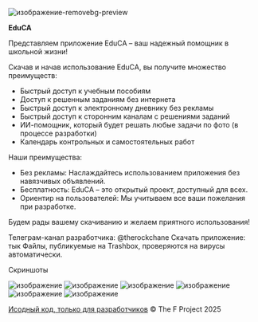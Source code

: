 


![изображение-removebg-preview](https://github.com/user-attachments/assets/4d25ad79-60bc-441a-a7e2-9cc496aedecd)



**EduCA**

Представляем приложение EduCA – ваш надежный помощник в школьной жизни!

Скачав и начав использование EduCA, вы получите множество преимуществ:

- Быстрый доступ к учебным пособиям
- Доступ к решенным заданиям без интернета
- Быстрый доступ к электронному дневнику без рекламы
- Быстрый доступ к сторонним каналам с решениями заданий
- ИИ-помощник, который будет решать любые задачи по фото (в процессе разработки)
- Календарь контрольных и самостоятельных работ

Наши преимущества:

- Без рекламы: Наслаждайтесь использованием приложения без навязчивых объявлений.
- Бесплатность: EduCA – это открытый проект, доступный для всех.
- Ориентир на пользователей: Мы учитываем все ваши пожелания при разработке.

Будем рады вашему скачиванию и желаем приятного использования!

Телеграм-канал разработчика: @therockchane
Скачать приложение: тык
Файлы, публикуемые на Trashbox, проверяются на вирусы автоматически.

Скриншоты

![изображение](https://github.com/user-attachments/assets/3e1474cc-783b-4666-91d3-7235d3e59517)
![изображение](https://github.com/user-attachments/assets/8f0cdd5c-d9c4-4353-a70a-9854ff183b64)
![изображение](https://github.com/user-attachments/assets/0f191bef-b222-4e9a-a0a7-1f07dea934b1)
![изображение](https://github.com/user-attachments/assets/4ccd3d48-d6d2-4f82-92a0-885a69314e81)
![изображение](https://github.com/user-attachments/assets/00e946bc-ec23-4d65-a3aa-9324939d618b)
![изображение](https://github.com/user-attachments/assets/b94d88d8-29cb-4c2a-b998-8602521e1806)




[Исодный код, только для разработчиков](https://github.com/The-F-Project/EduCA-Global-Update)
© The F Project 2025 

